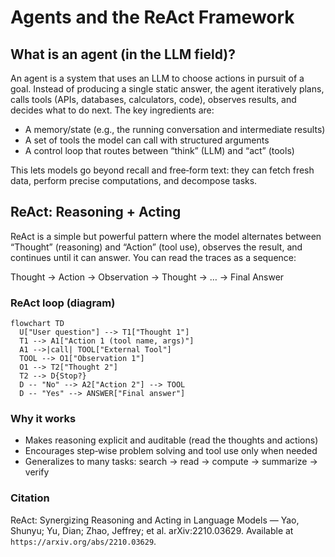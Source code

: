 # Agents and the ReAct Framework

## What is an agent (in the LLM field)?

An agent is a system that uses an LLM to choose actions in pursuit of a goal. Instead of producing a single static answer, the agent iteratively plans, calls tools (APIs, databases, calculators, code), observes results, and decides what to do next. The key ingredients are:

- A memory/state (e.g., the running conversation and intermediate results)
- A set of tools the model can call with structured arguments
- A control loop that routes between “think” (LLM) and “act” (tools)

This lets models go beyond recall and free‑form text: they can fetch fresh data, perform precise computations, and decompose tasks.

## ReAct: Reasoning + Acting

ReAct is a simple but powerful pattern where the model alternates between “Thought” (reasoning) and “Action” (tool use), observes the result, and continues until it can answer. You can read the traces as a sequence:

Thought → Action → Observation → Thought → … → Final Answer

### ReAct loop (diagram)

```mermaid
flowchart TD
  U["User question"] --> T1["Thought 1"]
  T1 --> A1["Action 1 (tool name, args)"]
  A1 -->|call| TOOL["External Tool"]
  TOOL --> O1["Observation 1"]
  O1 --> T2["Thought 2"]
  T2 --> D{Stop?}
  D -- "No" --> A2["Action 2"] --> TOOL
  D -- "Yes" --> ANSWER["Final answer"]
```

### Why it works

- Makes reasoning explicit and auditable (read the thoughts and actions)
- Encourages step‑wise problem solving and tool use only when needed
- Generalizes to many tasks: search → read → compute → summarize → verify

### Citation

ReAct: Synergizing Reasoning and Acting in Language Models — Yao, Shunyu; Yu, Dian; Zhao, Jeffrey; et al. arXiv:2210.03629. Available at `https://arxiv.org/abs/2210.03629`.


